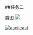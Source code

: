##任务二

类图
![](http://www.plantuml.com/plantuml/png/pLJ1SXCn3BtdAtnq8Fc1fCEKNhYK6I30XU6WRCIk9uwzs79Bf_3ls6jvkzv0kC0ClLYMNgJtdhQ-zWIEmaalb25qNw11iRCkXk9n8UBVdLK7eIqSP0Hy-YnGumaD-UNsgUpZ3oGdTkIKQKMBz4Q3ITaVYqdlMsLWht7Qt4UezOgKDR84ekU0kuxvTWBcMcoUqXz11-HvZGRlnTkWccCMayUjimJOvXjJxIFFxRbM0Kl6PPRtqCkvw2hnDOrBsU7NsjwlqjcfjhjW3NjzzNszdl8j4dQeiQ5_h-7Fx9XAJUycxFSQ_mjwJALspy0HcPSd8DNabA0EXo2thafnm7kkoiAkll5KFnnJjiZko0fHyzVAu8TUtiPZY9ULKT6v7fp7GUB4kyec_8PD82nrJzXdDnBBpIPF5S-Y9xKRhwtnrPw4MxMhVUN1I-VWGIjFLun-8Uv01_HCuEp_C-SPB9TLCyucIpcyUNW7vYY7sJ5WUBdELaqs1vp-Eu_5-A6DXLSsk8C0Owb3zzidXT-j_AsncWMVcqqXa5mVnnVVqwuVQ_lIdZbaPnCelnjeMkgcRFj0iepN-LmD31MZk9WOIyvVyf7XaGFPOT-ZGdnIudyffTnPpenLxVwSysoBN3r7CHNnV3h_6iqXdFHF)


[![asciicast](https://asciinema.org/a/rlmK8tBLp0Sg2qVUVuj3beTM3.svg)](https://asciinema.org/a/rlmK8tBLp0Sg2qVUVuj3beTM3)

